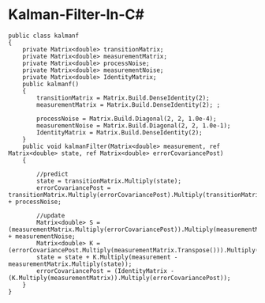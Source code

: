 # Kalman-Filter-In-C#

    public class kalmanf
    {
        private Matrix<double> transitionMatrix;
        private Matrix<double> measurementMatrix;
        private Matrix<double> processNoise;
        private Matrix<double> measurementNoise;
        private Matrix<double> IdentityMatrix;
        public kalmanf()
        {
            transitionMatrix = Matrix.Build.DenseIdentity(2);
            measurementMatrix = Matrix.Build.DenseIdentity(2); ;

            processNoise = Matrix.Build.Diagonal(2, 2, 1.0e-4);
            measurementNoise = Matrix.Build.Diagonal(2, 2, 1.0e-1);
            IdentityMatrix = Matrix.Build.DenseIdentity(2);
        }
        public void kalmanFilter(Matrix<double> measurement, ref Matrix<double> state, ref Matrix<double> errorCovariancePost)
        {

            //predict
            state = transitionMatrix.Multiply(state);
            errorCovariancePost = transitionMatrix.Multiply(errorCovariancePost).Multiply(transitionMatrix.Transpose()) + processNoise;

            //update
            Matrix<double> S = (measurementMatrix.Multiply(errorCovariancePost)).Multiply(measurementMatrix.Transpose()) + measurementNoise;
            Matrix<double> K = (errorCovariancePost.Multiply(measurementMatrix.Transpose())).Multiply(S.Inverse());
            state = state + K.Multiply(measurement - measurementMatrix.Multiply(state));
            errorCovariancePost = (IdentityMatrix - (K.Multiply(measurementMatrix)).Multiply(errorCovariancePost));
        }
    }

